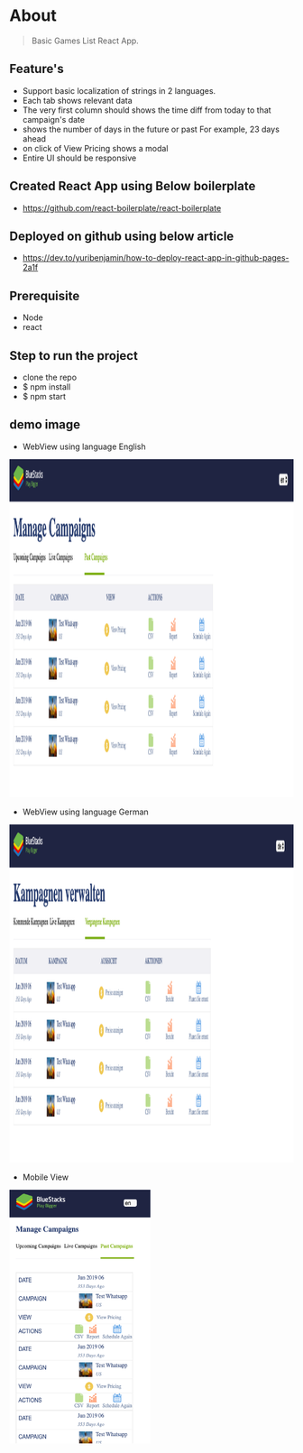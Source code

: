# About
> Basic Games List React App.

## Feature's
- Support basic localization of strings in 2 languages.
- Each tab shows relevant data 
- The very first column should shows the time diff from today to that campaign's date
- shows the number of days in the future or past For example, 23 days ahead
- on click of View Pricing shows a modal
- Entire UI should be responsive

## Created React App using Below boilerplate 
- https://github.com/react-boilerplate/react-boilerplate

## Deployed on github using below article
- https://dev.to/yuribenjamin/how-to-deploy-react-app-in-github-pages-2a1f

## Prerequisite
- Node 
- react 

## Step to run the project
- clone the repo
- $ npm install
- $ npm start

## demo image
- WebView using language English
<img src="app/images/WebViewEng.png" alt="demo image" width="1000px" height="600px">

- WebView using language German
<img src="app/images/WebViewGer.png" alt="demo image" width="1000px" height="600px">

- Mobile View 
<img src="app/images/Mobileview.png" width="250" height="450">